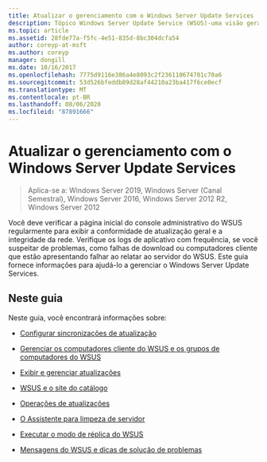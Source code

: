 ```yaml
---
title: Atualizar o gerenciamento com o Windows Server Update Services
description: Tópico Windows Server Update Service (WSUS)-uma visão geral de Gerenciamento de Atualizações com links para os tópicos relacionados
ms.topic: article
ms.assetid: 28fde77a-f5fc-4e51-835d-8bc304dcfa54
author: coreyp-at-msft
ms.author: coreyp
manager: dongill
ms.date: 10/16/2017
ms.openlocfilehash: 7775d9116e386a4e8093c2f236110674701c70a6
ms.sourcegitcommit: 53d526bfeddb89d28af44210a23ba417f6ce0ecf
ms.translationtype: MT
ms.contentlocale: pt-BR
ms.lasthandoff: 08/06/2020
ms.locfileid: "87891666"
---
```

# <a name="update-management-with-windows-server-update-services"></a>Atualizar o gerenciamento com o Windows Server Update Services

>Aplica-se a: Windows Server 2019, Windows Server (Canal Semestral), Windows Server 2016, Windows Server 2012 R2, Windows Server 2012

Você deve verificar a página inicial do console administrativo do WSUS regularmente para exibir a conformidade de atualização geral e a integridade da rede. Verifique os logs de aplicativo com frequência, se você suspeitar de problemas, como falhas de download ou computadores cliente que estão apresentando falhar ao relatar ao servidor do WSUS. Este guia fornece informações para ajudá-lo a gerenciar o Windows Server Update Services.

## <a name="in-this-guide"></a>Neste guia
Neste guia, você encontrará informações sobre:

-   [Configurar sincronizações de atualização](setting-up-update-synchronizations.md)

-   [Gerenciar os computadores cliente do WSUS e os grupos de computadores do WSUS](managing-wsus-client-computers-and-wsus-computer-groups.md)

-   [Exibir e gerenciar atualizações](viewing-and-managing-updates.md)

-   [WSUS e o site do catálogo](wsus-and-the-catalog-site.md)

-   [Operações de atualizações](updates-operations.md)

-   [O Assistente para limpeza de servidor](the-server-cleanup-wizard.md)

-   [Executar o modo de réplica do WSUS](running-wsus-replica-mode.md)

-   [Mensagens do WSUS e dicas de solução de problemas](wsus-messages-and-troubleshooting-tips.md)
